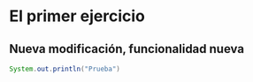 # El primer ejercicio
## Nueva modificación, funcionalidad nueva

```java
System.out.println("Prueba")
```